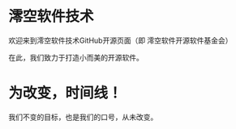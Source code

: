 # 澪空软件技术
欢迎来到澪空软件技术GitHub开源页面（即 澪空软件开源软件基金会）

在此，我们致力于打造小而美的开源软件。

# 为改变，时间线！
我们不变的目标，也是我们的口号，从未改变。

